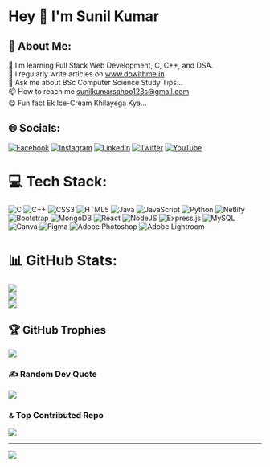 # Hey 🤞 I'm Sunil Kumar
## 💫 About Me:
🌱 I’m learning Full Stack Web Development, C, C++, and DSA.<br>📝 I regularly write articles on www.dowithme.in<br>💬 Ask me about BSc Computer Science Study Tips...<br>📫 How to reach me sunilkumarsahoo123s@gmail.com<br>😋 Fun fact Ek Ice-Cream Khilayega Kya...


## 🌐 Socials:
[![Facebook](https://img.shields.io/badge/Facebook-%231877F2.svg?logo=Facebook&logoColor=white)](https://facebook.com/sunilkumar143sibu) [![Instagram](https://img.shields.io/badge/Instagram-%23E4405F.svg?logo=Instagram&logoColor=white)](https://instagram.com/dowithme_14) [![LinkedIn](https://img.shields.io/badge/LinkedIn-%230077B5.svg?logo=linkedin&logoColor=white)](https://linkedin.com/in/sunilkumarsahoo14) [![Twitter](https://img.shields.io/badge/Twitter-%231DA1F2.svg?logo=Twitter&logoColor=white)](https://twitter.com/SunilKumar_14) [![YouTube](https://img.shields.io/badge/YouTube-%23FF0000.svg?logo=YouTube&logoColor=white)](https://youtube.com/@dowithme_14) 

# 💻 Tech Stack:
![C](https://img.shields.io/badge/c-%2300599C.svg?style=flat&logo=c&logoColor=white) ![C++](https://img.shields.io/badge/c++-%2300599C.svg?style=flat&logo=c%2B%2B&logoColor=white) ![CSS3](https://img.shields.io/badge/css3-%231572B6.svg?style=flat&logo=css3&logoColor=white) ![HTML5](https://img.shields.io/badge/html5-%23E34F26.svg?style=flat&logo=html5&logoColor=white) ![Java](https://img.shields.io/badge/java-%23ED8B00.svg?style=flat&logo=java&logoColor=white) ![JavaScript](https://img.shields.io/badge/javascript-%23323330.svg?style=flat&logo=javascript&logoColor=%23F7DF1E) ![Python](https://img.shields.io/badge/python-3670A0?style=flat&logo=python&logoColor=ffdd54) ![Netlify](https://img.shields.io/badge/netlify-%23000000.svg?style=flat&logo=netlify&logoColor=#00C7B7) ![Bootstrap](https://img.shields.io/badge/bootstrap-%23563D7C.svg?style=flat&logo=bootstrap&logoColor=white) ![MongoDB](https://img.shields.io/badge/MongoDB-%234ea94b.svg?style=flat&logo=mongodb&logoColor=white) ![React](https://img.shields.io/badge/react-%2320232a.svg?style=flat&logo=react&logoColor=%2361DAFB) ![NodeJS](https://img.shields.io/badge/node.js-6DA55F?style=flat&logo=node.js&logoColor=white) ![Express.js](https://img.shields.io/badge/express.js-%23404d59.svg?style=flat&logo=express&logoColor=%2361DAFB) ![MySQL](https://img.shields.io/badge/mysql-%2300f.svg?style=flat&logo=mysql&logoColor=white) ![Canva](https://img.shields.io/badge/Canva-%2300C4CC.svg?style=flat&logo=Canva&logoColor=white) 	![Figma](https://img.shields.io/badge/figma-%23F24E1E.svg?style=flat&logo=figma&logoColor=white) ![Adobe Photoshop](https://img.shields.io/badge/adobephotoshop-%2331A8FF.svg?style=flat&logo=adobephotoshop&logoColor=white) ![Adobe Lightroom](https://img.shields.io/badge/Adobe%20Lightroom-31A8FF.svg?style=flat&logo=Adobe%20Lightroom&logoColor=white)
# 📊 GitHub Stats:
![](https://github-readme-stats.vercel.app/api?username=SibuSunilGithub&theme=monokai&hide_border=true&include_all_commits=true&count_private=true)<br/>
![](https://github-readme-streak-stats.herokuapp.com/?user=SibuSunilGithub&theme=monokai&hide_border=true)<br/>
![](https://github-readme-stats.vercel.app/api/top-langs/?username=SibuSunilGithub&theme=monokai&hide_border=true&include_all_commits=true&count_private=true&layout=compact)

## 🏆 GitHub Trophies
![](https://github-profile-trophy.vercel.app/?username=SibuSunilGithub&theme=radical&no-frame=true&no-bg=false&margin-w=4)

### ✍️ Random Dev Quote
![](https://quotes-github-readme.vercel.app/api?type=horizontal&theme=radical)

### 🔝 Top Contributed Repo
![](https://github-contributor-stats.vercel.app/api?username=SibuSunilGithub&limit=5&theme=monokai&combine_all_yearly_contributions=true)

---
[![](https://visitcount.itsvg.in/api?id=SibuSunilGithub&icon=2&color=0)](https://visitcount.itsvg.in)

<!-- Proudly created with GPRM ( https://gprm.itsvg.in ) -->
